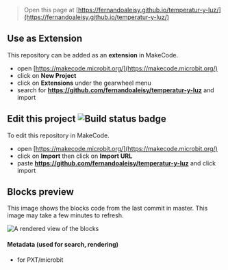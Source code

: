 
> Open this page at [https://fernandoaleisy.github.io/temperatur-y-luz/](https://fernandoaleisy.github.io/temperatur-y-luz/)

## Use as Extension

This repository can be added as an **extension** in MakeCode.

* open [https://makecode.microbit.org/](https://makecode.microbit.org/)
* click on **New Project**
* click on **Extensions** under the gearwheel menu
* search for **https://github.com/fernandoaleisy/temperatur-y-luz** and import

## Edit this project ![Build status badge](https://github.com/fernandoaleisy/temperatur-y-luz/workflows/MakeCode/badge.svg)

To edit this repository in MakeCode.

* open [https://makecode.microbit.org/](https://makecode.microbit.org/)
* click on **Import** then click on **Import URL**
* paste **https://github.com/fernandoaleisy/temperatur-y-luz** and click import

## Blocks preview

This image shows the blocks code from the last commit in master.
This image may take a few minutes to refresh.

![A rendered view of the blocks](https://github.com/fernandoaleisy/temperatur-y-luz/raw/master/.github/makecode/blocks.png)

#### Metadata (used for search, rendering)

* for PXT/microbit
<script src="https://makecode.com/gh-pages-embed.js"></script><script>makeCodeRender("{{ site.makecode.home_url }}", "{{ site.github.owner_name }}/{{ site.github.repository_name }}");</script>
